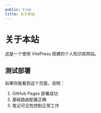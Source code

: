```yaml
---
public: true
title: 关于本站
---
```


# 关于本站

这是一个使用 VitePress 搭建的个人知识库网站。

## 测试部署

如果你能看到这个页面，说明：

1. GitHub Pages 部署成功
2. 基础路由配置正确
3. 笔记可见性控制正常工作
